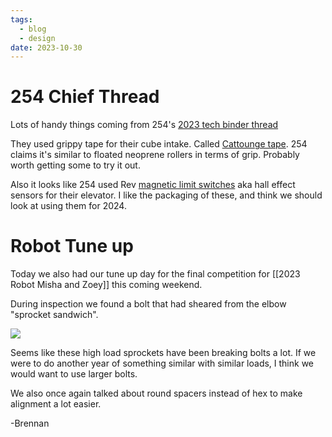 ```yaml
---
tags:
  - blog
  - design
date: 2023-10-30
---
```

# 254 Chief Thread

Lots of handy things coming from 254's [2023 tech binder thread](https://www.chiefdelphi.com/t/team-254-presents-2023-breakdown-technical-binder-code-q-a/443167)

They used grippy tape for their cube intake. Called [Cattounge tape](https://www.amazon.com/Non-Abrasive-Grip-Tape-CatTongue-Grips/dp/B09JL8S2Q9/ref=asc_df_B09JL8S2Q9/?tag=hyprod-20&linkCode=df0&hvadid=564702638799&hvpos=&hvnetw=g&hvrand=10018644511543140268&hvpone=&hvptwo=&hvqmt=&hvdev=c&hvdvcmdl=&hvlocint=&hvlocphy=9031923&hvtargid=pla-1622032610358&th=1). 254 claims it's similar to floated neoprene rollers in terms of grip. Probably worth getting some to try it out.

Also it looks like 254 used Rev [magnetic limit switches](https://www.revrobotics.com/rev-31-1462/) aka hall effect sensors for their elevator. I like the packaging of these, and think we should look at using them for 2024.

# Robot Tune up

Today we also had our tune up day for the final competition for [[2023 Robot Misha and Zoey]] this coming weekend.

During inspection we found a bolt that had sheared from the elbow "sprocket sandwich".

![](https://i.imgur.com/WkadcPt.jpg)

Seems like these high load sprockets have been breaking bolts a lot. If we were to do another year of something similar with similar loads, I think we would want to use larger bolts.

We also once again talked about round spacers instead of hex to make alignment a lot easier.

-Brennan